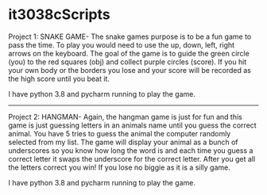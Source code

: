 # it3038cScripts

Project 1: SNAKE GAME-
The snake games purpose is to be a fun game to pass the time. To play you would need to use the up, down, left, right arrows
on the keyboard. The goal of the game is to guide the green circle (you) to the red squares (obj) and collect purple circles (score).
If you hit your own body or the borders you lose and your score will be recorded as the high score until you beat it. 

I have python 3.8 and pycharm running to play the game. 
_________________________________________________________________________________________________________________________________________

Project 2: HANGMAN-
Again, the hangman game is just for fun and this game is just guessing letters in an animals name until you guess the correct animal. You have 5 tries to guess the animal the computer randomly selected from my list. The game will display your animal as a bunch of underscores so you know how long the word is and each time you guess a correct letter it swaps the underscore for the correct letter. After you get all the letters correct you win! If you lose no biggie as it is a silly game. 

I have python 3.8 and pycharm running to play the game. 
